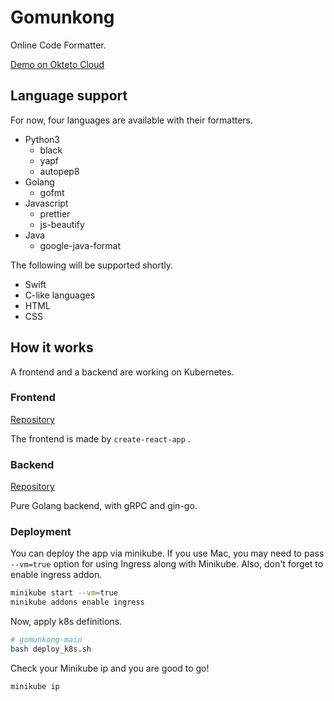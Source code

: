 # Gomunkong

Online Code Formatter.

[Demo on Okteto Cloud](https://gomunkong-frontend-ingress-indosaram.cloud.okteto.net/)



## Language support

For now, four languages are available with their formatters.

- Python3
  - black
  - yapf
  - autopep8
- Golang
  - gofmt
- Javascript
  - prettier
  - js-beautify
- Java
  - google-java-format

The following will be supported shortly.

- Swift
- C-like languages
- HTML
- CSS



## How it works

A frontend and a backend are working on Kubernetes.

### Frontend

[Repository](https://github.com/Indosaram/gomunkong-frontend)

The frontend is made by `create-react-app` . 



### Backend

[Repository](https://github.com/Indosaram/gomunkong-backend)

Pure Golang backend, with gRPC and gin-go.



### Deployment

You can deploy the app via minikube. If you use Mac, you may need to pass `--vm=true` option for using Ingress along with Minikube. Also, don't forget to enable ingress addon.

```bash
minikube start --vm=true
minikube addons enable ingress
```

Now, apply k8s definitions.

```bash
# gomunkong-main
bash deploy_k8s.sh
```

Check your Minikube ip and you are good to go!

```bash
minikube ip
```



